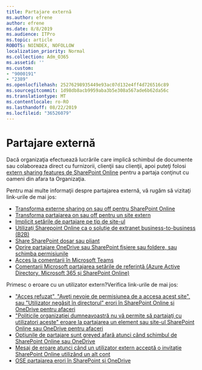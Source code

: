 ```yaml
---
title: Partajare externă
ms.author: efrene
author: efrene
ms.date: 8/8/2019
ms.audience: ITPro
ms.topic: article
ROBOTS: NOINDEX, NOFOLLOW
localization_priority: Normal
ms.collection: Adm_O365
ms.assetid: ''
ms.custom:
- "9000191"
- "2389"
ms.openlocfilehash: 25276298935449e93ac07d132e4ff4d726516c89
ms.sourcegitcommit: 1d98db8acb9959aba3b5e308a567ade6b62da56c
ms.translationtype: MT
ms.contentlocale: ro-RO
ms.lasthandoff: 08/22/2019
ms.locfileid: "36526079"
---
```

# <a name="external-sharing"></a>Partajare externă

Dacă organizaţia efectuează lucrările care implică schimbul de documente sau colaboreaza direct cu furnizorii, clienţii sau clienţii, apoi puteţi folosi [extern sharing features de SharePoint Online](https://docs.microsoft.com/sharepoint/external-sharing-overview) pentru a partaja conţinut cu oameni din afara ta Organizaţia.

Pentru mai multe informaţii despre partajarea externă, vă rugăm să vizitaţi link-urile de mai jos:

- [Transforma externe sharing on sau off pentru SharePoint Online](https://docs.microsoft.com/sharepoint/turn-external-sharing-on-or-off)
- [Transforma partajarea on sau off pentru un site extern](https://docs.microsoft.com/sharepoint/change-external-sharing-site)
- [Implicit setările de partajare pe tip de site-ul](https://docs.microsoft.com/Office365/Enterprise/microsoft-365-guest-settings#sharepoint-site-level)
- [Utilizaţi Sharepoint Online ca o soluţie de extranet business-to-business (B2B)](https://docs.microsoft.com/sharepoint/create-b2b-extranet)
- [Share SharePoint dosar sau pliant](https://support.office.com/article/share-sharepoint-files-or-folders-1fe37332-0f9a-4719-970e-d2578da4941c)
- [Oprire partajare OneDrive sau SharePoint fişiere sau foldere, sau schimba permisiunile](https://support.office.com/article/stop-sharing-onedrive-or-sharepoint-files-or-folders-or-change-permissions-0a36470f-d7fe-40a0-bd74-0ac6c1e13323?ui=en-US&rs=en-US&ad=US)
- [Acces la comentarii în Microsoft Teams](https://docs.microsoft.com/MicrosoftTeams/guest-access)
- [Comentarii Microsoft partajarea setările de referinţă (Azure Active Directory, Microsoft 365 și SharePoint Online)](https://docs.microsoft.com/Office365/Enterprise/microsoft-365-guest-settings)

Primesc o eroare cu un utilizator extern?Verifica link-urile de mai jos:

- ["Acces refuzat", "Aveţi nevoie de permisiunea de a accesa acest site", sau "Utilizator negăsit în directorul" erori în SharePoint Online şi OneDrive pentru afaceri](https://docs.microsoft.com/sharepoint/support/administration/access-denied-or-need-permission-error-sharepoint-online-or-onedrive-for-business)
- ["Politicile organizaţiei dumneavoastră nu vă permite să partajaţi cu utilizatori aceste" eroare la partajarea un element sau site-ul SharePoint Online sau OneDrive pentru afaceri](https://docs.microsoft.com/sharepoint/support/administration/organization-policies-do-not-allow-you-to-share-with-users-error)
- [Opţiunile de partajare sunt greyed afară atunci când schimbul de SharePoint Online sau OneDrive](https://docs.microsoft.com/sharepoint/support/administration/sharing-options-grayed-out-when-sharing-from-sharepoint-online-or-onedrive)
- [Mesaj de eroare atunci când un utilizator extern acceptă o invitaţie SharePoint Online utilizând un alt cont](https://support.office.com/article/Error-message-when-an-external-user-accepts-a-SharePoint-Online-invitation-by-using-another-account-f0d34413-ea7c-42c7-a485-c4e5d421e5f0-)
- [OSE partajarea erori în SharePoint și OneDrive](https://docs.microsoft.com/sharepoint/sharepoint-onedrive-error-message)


